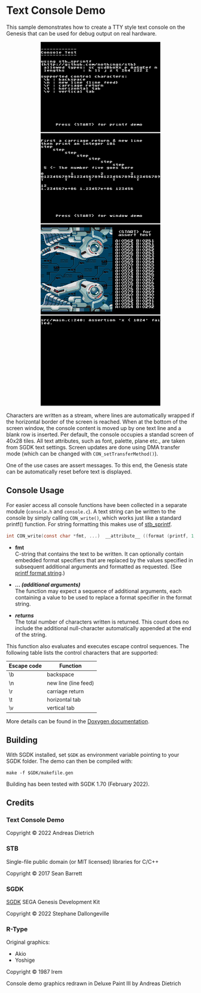 # Text Console Demo

This sample demonstrates how to create a TTY style text console on the Genesis that can be used for debug output on real hardware.

<p align="center">
<img src="images/console_overview.png" width="320">
<img src="images/console_printf.png" width="320">
<br>
<img src="images/console_window.png" width="320">
<img src="images/console_assert.png" width="320">
</p>

Characters are written as a stream, where lines are automatically wrapped if the horizontal border of
the screen is reached. When at the bottom of the screen window, the console content is moved up by one text line and a blank row is inserted. Per default, the console occupies a standad screen of 40x28 tiles. All text attributes, such as font, palette, plane etc., are taken from SGDK text settings. Screen updates are done using DMA transfer mode (which can be changed with `CON_setTransferMethod()`).

One of the use cases are assert messages. To this end, the Genesis state can
be automatically reset before text is displayed.
 
## Console Usage

For easier access all console functions have been collected in a separate module (`console.h` and `console.c`). A text string can be written to the console by simply calling `CON_write()`, which works just like a standard printf() function. For string formatting this makes use of [stb_sprintf](http://github.com/nothings/stb).

```c
int CON_write(const char *fmt, ...)  __attribute__ ((format (printf, 1, 2)));
```

* **fmt** <br> C-string that contains the text to be written. It can optionally contain embedded format specifiers that are replaced by the values specified in subsequent additional arguments and formatted as requested. (See [printf format string](https://en.wikipedia.org/wiki/Printf_format_string).)

* ***... (additional arguments)*** <br> The function may expect a sequence of additional arguments, each containing a value to be used to replace a format specifier in the format string.

* ***returns*** <br> The total number of characters written is returned. This count does no include the additional null-character automatically appended at the end of the string.


This function also evaluates and executes escape control sequences. The following table lists the control characters that are supported:

| Escape code | Function             |
|-------------|----------------------|
| \\b         | backspace            |
| \\n         | new line (line feed) |
| \\r         | carriage return      |
| \\t         | horizontal tab       |
| \\v         | vertical tab 
 

More details can be found in the [Doxygen documentation](doc/html/index.html).


## Building

With SGDK installed, set `$GDK` as environment variable pointing to your SGDK folder. The demo can then be compiled with:

	make -f $GDK/makefile.gen

Building has been tested with SGDK 1.70 (February 2022).

## Credits

### Text Console Demo

Copyright © 2022 Andreas Dietrich

### STB

Single-file public domain (or MIT licensed) libraries for C/C++

Copyright © 2017 Sean Barrett

### SGDK

[SGDK](https://github.com/Stephane-D/SGDK) SEGA Genesis Development Kit

Copyright © 2022 Stephane Dallongeville

### R-Type

Original graphics:

* Akio
* Yoshige

Copyright © 1987 Irem

Console demo graphics redrawn in Deluxe Paint III by Andreas Dietrich
